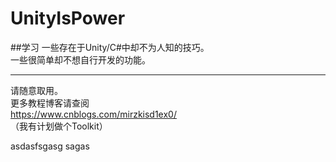 # UnityIsPower
##学习
一些存在于Unity/C#中却不为人知的技巧。</br>
一些很简单却不想自行开发的功能。</br>

---
请随意取用。</br>
更多教程博客请查阅</br>
https://www.cnblogs.com/mirzkisd1ex0/</br>
（我有计划做个Toolkit）</br>


asdasfsgasg   sagas
